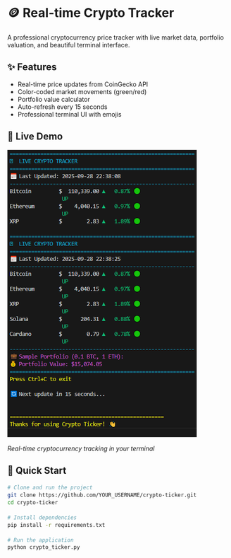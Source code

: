 # 🪙 Real-time Crypto Tracker

A professional cryptocurrency price tracker with live market data, portfolio valuation, and beautiful terminal interface.

## ✨ Features
- Real-time price updates from CoinGecko API
- Color-coded market movements (green/red)
- Portfolio value calculator
- Auto-refresh every 15 seconds
- Professional terminal UI with emojis

## 🎯 Live Demo

![Crypto Ticker](https://github.com/keerthi14dc/crypto-ticker/blob/main/terminal-demo.png?raw=true)

*Real-time cryptocurrency tracking in your terminal*

## 🚀 Quick Start

```bash
# Clone and run the project
git clone https://github.com/YOUR_USERNAME/crypto-ticker.git
cd crypto-ticker

# Install dependencies
pip install -r requirements.txt

# Run the application
python crypto_ticker.py

